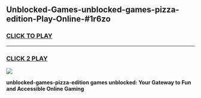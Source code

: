 
## Unblocked-Games-unblocked-games-pizza-edition-Play-Online-#1r6zo
<h3>
<a href="https://premium.freeplayer.one?title=unblocked-games-pizza-edition&ref=24F">CLICK TO PLAY</a></h3>
<hr>

<h3>
<a href="https://premium.freeplayer.one?title=unblocked-games-pizza-edition&ref=24F">CLICK 2 PLAY</a>
  
</h3>

<a href="https://premium.freeplayer.one?title=unblocked-games-pizza-edition&ref=24F/"><img src="https://clearcache.store/games.png"></a>


**unblocked-games-pizza-edition games unblocked: Your Gateway to Fun and Accessible Online Gaming**
